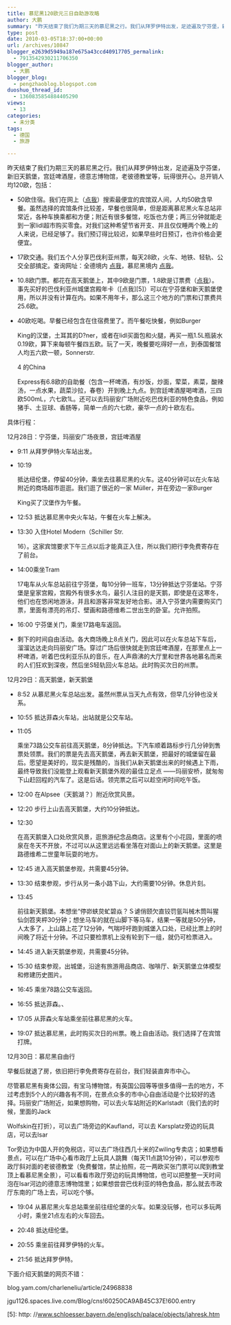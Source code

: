 ```yaml
---
title: 慕尼黑120欧元三日自助游攻略
author: 大鹏
summary: "昨天结束了我们为期三天的慕尼黑之行。我们从拜罗伊特出发，足迹遍及宁芬堡，新旧天鹅堡，宫廷啤酒屋，德意志博物馆，老彼德教堂等，玩得很开心。总开销人均120欧，包括："
type: post
date: 2010-03-05T18:37:00+00:00
url: /archives/10847
blogger_e2639d5949a187e675a43ccd40917705_permalink:
  - 7913542930211706350
blogger_author:
  - 大鹏
blogger_blog:
  - pengzhaoblog.blogspot.com
duoshuo_thread_id:
  - 1360835854884405290
views:
  - 13
categories:
  - 未分类
tags:
  - 德国
  - 旅游

---
```

昨天结束了我们为期三天的慕尼黑之行。我们从拜罗伊特出发，足迹遍及宁芬堡，新旧天鹅堡，宫廷啤酒屋，德意志博物馆，老彼德教堂等，玩得很开心。总开销人均120欧，包括：

  * 50欧住宿。我们在网上（[点我][1]）搜索最便宜的宾馆双人间，人均50欧含早餐。虽然选择的宾馆条件比较差，早餐也很简单，但是距离慕尼黑火车总站非常近，各种车换乘都和方便；附近有很多餐馆，吃饭也方便；两三分钟就能走到一家lidl超市购买零食。对我们这种希望节省开支、并且仅仅睡两个晚上的人来说，已经足够了。我们预订得比较迟，如果早些时日预订，也许价格会更便宜。

  * 17欧交通。我们五个人分享巴伐利亚州票，每天28欧，火车、地铁、轻轨、公交全部搞定。查询网址：全德境内 [点我][2]，慕尼黑境内 [点我][3]。

  * 10.8欧门票。都花在高天鹅堡上，其中9欧是门票，1.8欧是订票费（[点我][4]）。事先买好的巴伐利亚州城堡宫殿年卡（[点我][5]）可以在宁芬堡和新天鹅堡使用，所以并没有计算在内。如果不用年卡，那么这三个地方的门票和订票费共25.6欧。

  * 40欧吃喝。早餐已经包含在住宿费里了。而午餐吃快餐，例如Burger
  
    King的汉堡，土耳其的D?ner，或者在lidl买面包和火腿，再买一瓶1.5L瓶装水0.19欧，算下来每顿午餐四五欧。玩了一天，晚餐要吃得好一点，到泰国餐馆人均五六欧一顿，Sonnerstr.
  
    4 的China
  
    Express有6.8欧的自助餐（包含一杯啤酒，有炒饭，炒面，荤菜，素菜，酸辣汤，一点水果，蔬菜沙拉，春卷）开到晚上九点。到宫廷啤酒屋喝啤酒，三四欧500mL，六七欧1L。还可以去玛丽安广场附近吃巴伐利亚的特色食品，例如猪手、土豆球、香肠等，简单一点的六七欧，豪华一点的十欧左右。

具体行程：

12月28日：宁芬堡，玛丽安广场夜景，宫廷啤酒屋

  * 9:11 从拜罗伊特火车站出发。

  * 10:19
  
    抵达纽伦堡，停留40分钟，乘坐去往慕尼黑的火车。这40分钟可以在火车站附近的商场超市逛逛。我们逛了很近的一家 Müller，并在旁边一家Burger
  
    King买了汉堡作为午餐。

  * 12:53 抵达慕尼黑中央火车站，午餐在火车上解决。

  * 13:30 入住Hotel Modern（Schiller Str.
  
    16）。这家宾馆要求下午三点以后才能真正入住，所以我们把行李免费寄存在了前台。

  * 14:00乘坐Tram
  
    17电车从火车总站前往宁芬堡，每10分钟一班车，13分钟抵达宁芬堡站。宁芬堡是皇家宫殿，宫殿外有很多水鸟，最引人注目的是天鹅，即使是在这寒冬，他们也在悠闲地游泳，并且和游客非常友好地合影。进入宁芬堡内需要购买门票，里面有漂亮的吊灯、壁画和路德维希二世出生的卧室。允许拍照。

  * 16:00 宁芬堡关门，乘坐17路电车返回。

  * 剩下的时间自由活动。各大商场晚上8点关门，因此可以在火车总站下车后，溜溜达达走向玛丽安广场。穿过广场后很快就走到宫廷啤酒屋，在那里点上一杯啤酒，听着巴伐利亚乐队的音乐，在人声鼎沸的大厅里和世界各地慕名而来的人们狂欢到深夜，然后坐S轻轨回火车总站。此时购买次日的州票。

12月29日：高天鹅堡，新天鹅堡

  * 8:52 从慕尼黑火车总站出发。虽然州票从当天九点有效，但早几分钟也没关系。

  * 10:55 抵达菲森火车站，出站就是公交车站。

  * 11:05
  
    乘坐73路公交车前往高天鹅堡，8分钟抵达。下汽车顺着路标步行几分钟到售票处领票。我们的票是先去高天鹅堡，再去新天鹅堡，把最好的城堡留在最后。愿望是美好的，现实是残酷的，当我们从新天鹅堡出来的时候遇上下雨，最终导致我们没能登上观看新天鹅堡外观的最佳立足点 ——玛丽安桥，就匆匆下山赶回程的汽车了。这是后话。领完票之后可以趁空闲时间吃午饭。

  * 12:00 在Alpsee（天鹅湖？）附近欣赏风景。

  * 12:20 步行上山去高天鹅堡，大约10分钟抵达。

  * 12:30
  
    在高天鹅堡入口处欣赏风景，逛旅游纪念品商店。这里有个小花园，里面的喷泉在冬天不开放，不过可以从这里远远看坐落在对面山上的新天鹅堡。这里是路德维希二世童年玩耍的地方。

  * 12:45 进入高天鹅堡参观，共需要45分钟。

  * 13:30 结束参观，步行从另一条小路下山，大约需要10分钟。休息片刻。

  * 13:45
  
    前往新天鹅堡。本想坐“停峁蛱炱虻碧焱？Ｓ谑俏颐欠直铰罚氩叫械木筒叫猩仙剑笤夹枰30分钟；想坐马车的就在山脚下等马车，结果一等就是50分钟，人太多了，上山路上花了12分钟，气喘吁吁跑到城堡入口处，已经比票上的时间晚了将近十分钟。不过只要检票机上没有轮到下一组，就仍可检票进入。

  * 14:45 进入新天鹅堡参观，共需要45分钟。

  * 15:30 结束参观，出城堡，沿途有旅游用品商店、咖啡厅、新天鹅堡立体模型和修建历史图片。

  * 16:45 乘坐78路公交车返回。

  * 16:55 抵达菲森。、

  * 17:05 从菲森火车站乘坐前往慕尼黑的火车。

  * 19:07 抵达慕尼黑，此时购买次日的州票。晚上自由活动。我们选择了在宾馆打牌。

12月30日：慕尼黑自由行
  
早餐后就退了房，依旧把行李免费寄存在前台，我们轻装直奔市中心。
  
尽管慕尼黑有奥体公园，有宝马博物馆，有英国公园等等很多值得一去的地方，不过考虑到5个人的兴趣各有不同，在景点众多的市中心自由活动是个比较好的选择。玛丽安广场附近，如果想购物，可以去火车站附近的Karlstadt（我们去的时候，里面的Jack
  
Wolfskin在打折），可以去广场旁边的Kaufland，可以去 Karsplatz旁边的玩具店，可以去Isar
  
Tor旁边为中国人开的免税店，可以去广场往西几十米的Zwiling专卖店；如果想看景点，可以在广场中心看市政厅上玩具人跳舞（每天11点跳10分钟），可以参观市政厅斜对面的老彼德教堂（免费餐馆，禁止拍照，花一两欧买张门票可以爬到教堂顶上看慕尼黑全景），可以看看市政厅旁边的玩具博物馆，也可以把整整一天时间泡在Isar河边的德意志博物馆里；如果想尝尝巴伐利亚的特色食品，那么就去市政厅东南的广场上去，可以吃个够。

  * 19:04 从慕尼黑火车总站乘坐前往纽伦堡的火车。如果没玩够，也可以多玩两小时，乘坐21点左右的火车回去。

  * 20:48 抵达纽伦堡。

  * 20:55 乘坐前往拜罗伊特的火车。

  * 21:56 抵达拜罗伊特。

下面介绍天鹅堡的网页不错：
  
blog.yam.com/charleneliu/article/24968838
  
jgu1126.spaces.live.com/Blog/cns!60250CA9AB45C37E!600.entry

 [1]: http://www.venere.com/zh/
 [2]: http://www.bahn.de
 [3]: http://www.mvv-muenchen.de/
 [4]: http://www.neuschwanstein.de/englisch/tourist/admiss.htm
 [5]: http: //www.schloesser.bayern.de/englisch/palace/objects/jahresk.htm
